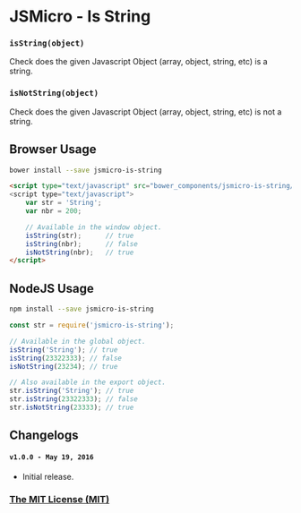 # JSMicro - Is String

### **`isString(object)`**

Check does the given Javascript Object (array, object, string, etc) is a string.

### **`isNotString(object)`**

Check does the given Javascript Object (array, object, string, etc) is not a string.

## Browser Usage

```bash
bower install --save jsmicro-is-string
```

```html
<script type="text/javascript" src="bower_components/jsmicro-is-string/index.js">
<script type="text/javascript">
    var str = 'String';
    var nbr = 200;

    // Available in the window object.
    isString(str);      // true
    isString(nbr);      // false
    isNotString(nbr);   // true
</script>
```

## NodeJS Usage

```bash
npm install --save jsmicro-is-string
```

```js
const str = require('jsmicro-is-string');

// Available in the global object.
isString('String'); // true
isString(23322333); // false
isNotString(23234); // true

// Also available in the export object.
str.isString('String'); // true
str.isString(23322333); // false
str.isNotString(23333); // true
```

## Changelogs

#### **`v1.0.0 - May 19, 2016`**

* Initial release.

### [The MIT License (MIT)](https://mahdaen.mit-license.org/)

